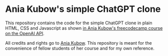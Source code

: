 # Ania Kubow's simple ChatGPT clone
This repository contains the code for the simple ChatGPT clone in plain HTML, CSS and Javascript as shown [in Ania Kubow's freecodecamp course on the OpenAI API](https://www.youtube.com/watch?v=uRQH2CFvedY&list=WL&index=82&t=1814s).

All credits and rights go to [Ania Kubow](https://github.com/kubowania). This repository is meant for the convenience of fellow students of her course and for my own reference.
